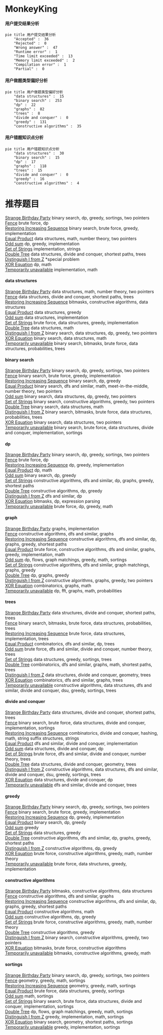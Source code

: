 # MonkeyKing
<!-- tabs:start -->
#### **用户提交结果分析**

```mermaid
pie title 用户提交结果分析
    "Accepted" :  36
    "Rejected" :  0
    "Wrong answer" :  47
    "Runtime error" :  1
    "Time limit exceeded" :  13
    "Memory limit exceeded" :  2
    "Compilation error" :  1
    "Partial" :  0
```
#### **用户做题类型偏好分析**

```mermaid
pie title 用户做题类型偏好分析
    "data structures" :  15
    "binary search" :  253
    "dp" :  22
    "graphs" :  82
    "trees" :  8
    "divide and conquer" :  0
    "greedy" :  131
    "constructive algorithms" :  35
```
#### **用户错题知识点分析**

```mermaid
pie title 用户错题知识点分析
    "data structures" :  30
    "binary search" :  15
    "dp" :  17
    "graphs" :  118
    "trees" :  15
    "divide and conquer" :  0
    "greedy" :  16
    "constructive algorithms" :  4
```
<!-- tabs:end -->
# 推荐题目
[Strange Birthday Party](http://codeforces.com/problemset/problem/1470/A)		binary search,
                        dp,
                        greedy,
                        sortings,
                        two pointers		  
[Fence](http://codeforces.com/problemset/problem/363/B)		brute force,
                        dp		  
[Restoring Increasing Sequence](http://codeforces.com/problemset/problem/490/E)		binary search,
                        brute force,
                        greedy,
                        implementation		  
[Equal Product](http://codeforces.com/problemset/problem/1418/F)		data structures,
                        math,
                        number theory,
                        two pointers		  
[Odd sum](http://codeforces.com/problemset/problem/797/B)		dp,
                        greedy,
                        implementation		  
[Set of Strings](http://codeforces.com/problemset/problem/544/A)		implementation,
                        strings		  
[Double Tree](http://codeforces.com/problemset/problem/1140/G)		data structures,
                        divide and conquer,
                        shortest paths,
                        trees		  
[Distinguish I from Z](http://codeforces.com/problemset/problem/1356/A2)		*special problem		  
[XOR Equation](https://codeforces.com/contest/634/problem/B)		dp,
                        math		  
[Temporarily unavailable](http://codeforces.com/problemset/problem/1282/A)		implementation,
                        math		  
<!-- tabs:start -->
#### **data structures**
[Strange Birthday Party](http://codeforces.com/problemset/problem/1418/F)		data structures,
                        math,
                        number theory,
                        two pointers		  
[Fence](http://codeforces.com/problemset/problem/1140/G)		data structures,
                        divide and conquer,
                        shortest paths,
                        trees		  
[Restoring Increasing Sequence](http://codeforces.com/problemset/problem/888/G)		bitmasks,
                        constructive algorithms,
                        data structures		  
[Equal Product](http://codeforces.com/problemset/problem/1070/C)		data structures,
                        greedy		  
[Odd sum](http://codeforces.com/problemset/problem/962/D)		data structures,
                        implementation		  
[Set of Strings](http://codeforces.com/problemset/problem/1236/D)		brute force,
                        data structures,
                        greedy,
                        implementation		  
[Double Tree](http://codeforces.com/problemset/problem/316/E3)		data structures,
                        math		  
[Distinguish I from Z](http://codeforces.com/problemset/problem/1492/C)		binary search,
                        data structures,
                        dp,
                        greedy,
                        two pointers		  
[XOR Equation](http://codeforces.com/problemset/problem/1490/G)		binary search,
                        data structures,
                        math		  
[Temporarily unavailable](http://codeforces.com/problemset/problem/1479/D)		binary search,
                        bitmasks,
                        brute force,
                        data structures,
                        probabilities,
                        trees		  
#### **binary search**
[Strange Birthday Party](http://codeforces.com/problemset/problem/1470/A)		binary search,
                        dp,
                        greedy,
                        sortings,
                        two pointers		  
[Fence](http://codeforces.com/problemset/problem/490/E)		binary search,
                        brute force,
                        greedy,
                        implementation		  
[Restoring Increasing Sequence](http://codeforces.com/problemset/problem/727/F)		binary search,
                        dp,
                        greedy		  
[Equal Product](http://codeforces.com/problemset/problem/912/E)		binary search,
                        dfs and similar,
                        math,
                        meet-in-the-middle,
                        number theory,
                        two pointers		  
[Odd sum](http://codeforces.com/problemset/problem/1492/C)		binary search,
                        data structures,
                        dp,
                        greedy,
                        two pointers		  
[Set of Strings](http://codeforces.com/problemset/problem/1463/D)		binary search,
                        constructive algorithms,
                        greedy,
                        two pointers		  
[Double Tree](http://codeforces.com/problemset/problem/1490/G)		binary search,
                        data structures,
                        math		  
[Distinguish I from Z](http://codeforces.com/problemset/problem/1479/D)		binary search,
                        bitmasks,
                        brute force,
                        data structures,
                        probabilities,
                        trees		  
[XOR Equation](http://codeforces.com/problemset/problem/1436/E)		binary search,
                        data structures,
                        two pointers		  
[Temporarily unavailable](http://codeforces.com/problemset/problem/1461/D)		binary search,
                        brute force,
                        data structures,
                        divide and conquer,
                        implementation,
                        sortings		  
#### **dp**
[Strange Birthday Party](http://codeforces.com/problemset/problem/1470/A)		binary search,
                        dp,
                        greedy,
                        sortings,
                        two pointers		  
[Fence](http://codeforces.com/problemset/problem/363/B)		brute force,
                        dp		  
[Restoring Increasing Sequence](http://codeforces.com/problemset/problem/797/B)		dp,
                        greedy,
                        implementation		  
[Equal Product](https://codeforces.com/contest/634/problem/B)		dp,
                        math		  
[Odd sum](http://codeforces.com/problemset/problem/727/F)		binary search,
                        dp,
                        greedy		  
[Set of Strings](http://codeforces.com/problemset/problem/1407/E)		constructive algorithms,
                        dfs and similar,
                        dp,
                        graphs,
                        greedy,
                        shortest paths		  
[Double Tree](http://codeforces.com/problemset/problem/1420/C1)		constructive algorithms,
                        dp,
                        greedy		  
[Distinguish I from Z](http://codeforces.com/problemset/problem/710/E)		dfs and similar,
                        dp		  
[XOR Equation](http://codeforces.com/problemset/problem/582/E)		bitmasks,
                        dp,
                        expression parsing		  
[Temporarily unavailable](http://codeforces.com/problemset/problem/1478/B)		brute force,
                        dp,
                        greedy,
                        math		  
#### **graph**
[Strange Birthday Party](http://codeforces.com/problemset/problem/1255/B)		graphs,
                        implementation		  
[Fence](https://codeforces.com/contest/782/problem/E)		constructive algorithms,
                        dfs and similar,
                        graphs		  
[Restoring Increasing Sequence](http://codeforces.com/problemset/problem/1407/E)		constructive algorithms,
                        dfs and similar,
                        dp,
                        graphs,
                        greedy,
                        shortest paths		  
[Equal Product](http://codeforces.com/problemset/problem/1487/C)		brute force,
                        constructive algorithms,
                        dfs and similar,
                        graphs,
                        greedy,
                        implementation,
                        math		  
[Odd sum](http://codeforces.com/problemset/problem/1437/C)		dp,
                        flows,
                        graph matchings,
                        greedy,
                        math,
                        sortings		  
[Set of Strings](http://codeforces.com/problemset/problem/1470/D)		constructive algorithms,
                        dfs and similar,
                        graph matchings,
                        graphs,
                        greedy		  
[Double Tree](http://codeforces.com/problemset/problem/1476/C)		dp,
                        graphs,
                        greedy		  
[Distinguish I from Z](http://codeforces.com/problemset/problem/1304/D)		constructive algorithms,
                        graphs,
                        greedy,
                        two pointers		  
[XOR Equation](http://codeforces.com/problemset/problem/1475/C)		combinatorics,
                        graphs,
                        math		  
[Temporarily unavailable](http://codeforces.com/problemset/problem/553/E)		dp,
                        fft,
                        graphs,
                        math,
                        probabilities		  
#### **trees**
[Strange Birthday Party](http://codeforces.com/problemset/problem/1140/G)		data structures,
                        divide and conquer,
                        shortest paths,
                        trees		  
[Fence](http://codeforces.com/problemset/problem/1479/D)		binary search,
                        bitmasks,
                        brute force,
                        data structures,
                        probabilities,
                        trees		  
[Restoring Increasing Sequence](http://codeforces.com/problemset/problem/1511/C)		brute force,
                        data structures,
                        implementation,
                        trees		  
[Equal Product](http://codeforces.com/problemset/problem/1499/F)		combinatorics,
                        dfs and similar,
                        dp,
                        trees		  
[Odd sum](http://codeforces.com/problemset/problem/1491/E)		brute force,
                        dfs and similar,
                        divide and conquer,
                        number theory,
                        trees		  
[Set of Strings](http://codeforces.com/problemset/problem/1466/D)		data structures,
                        greedy,
                        sortings,
                        trees		  
[Double Tree](http://codeforces.com/problemset/problem/1495/D)		combinatorics,
                        dfs and similar,
                        graphs,
                        math,
                        shortest paths,
                        trees		  
[Distinguish I from Z](http://codeforces.com/problemset/problem/1303/G)		data structures,
                        divide and conquer,
                        geometry,
                        trees		  
[XOR Equation](http://codeforces.com/problemset/problem/1454/E)		combinatorics,
                        dfs and similar,
                        graphs,
                        trees		  
[Temporarily unavailable](http://codeforces.com/problemset/problem/1494/D)		constructive algorithms,
                        data structures,
                        dfs and similar,
                        divide and conquer,
                        dsu,
                        greedy,
                        sortings,
                        trees		  
#### **divide and conquer**
[Strange Birthday Party](http://codeforces.com/problemset/problem/1140/G)		data structures,
                        divide and conquer,
                        shortest paths,
                        trees		  
[Fence](http://codeforces.com/problemset/problem/1461/D)		binary search,
                        brute force,
                        data structures,
                        divide and conquer,
                        implementation,
                        sortings		  
[Restoring Increasing Sequence](http://codeforces.com/problemset/problem/1466/G)		combinatorics,
                        divide and conquer,
                        hashing,
                        math,
                        string suffix structures,
                        strings		  
[Equal Product](http://codeforces.com/problemset/problem/1490/D)		dfs and similar,
                        divide and conquer,
                        implementation		  
[Odd sum](https://codeforces.com/contest/1483/problem/C)		data structures,
                        divide and conquer,
                        dp		  
[Set of Strings](http://codeforces.com/problemset/problem/1491/E)		brute force,
                        dfs and similar,
                        divide and conquer,
                        number theory,
                        trees		  
[Double Tree](http://codeforces.com/problemset/problem/1303/G)		data structures,
                        divide and conquer,
                        geometry,
                        trees		  
[Distinguish I from Z](http://codeforces.com/problemset/problem/1494/D)		constructive algorithms,
                        data structures,
                        dfs and similar,
                        divide and conquer,
                        dsu,
                        greedy,
                        sortings,
                        trees		  
[XOR Equation](http://codeforces.com/problemset/problem/1482/E)		data structures,
                        divide and conquer,
                        dp		  
[Temporarily unavailable](http://codeforces.com/problemset/problem/566/C)		dfs and similar,
                        divide and conquer,
                        trees		  
#### **greedy**
[Strange Birthday Party](http://codeforces.com/problemset/problem/1470/A)		binary search,
                        dp,
                        greedy,
                        sortings,
                        two pointers		  
[Fence](http://codeforces.com/problemset/problem/490/E)		binary search,
                        brute force,
                        greedy,
                        implementation		  
[Restoring Increasing Sequence](http://codeforces.com/problemset/problem/797/B)		dp,
                        greedy,
                        implementation		  
[Equal Product](http://codeforces.com/problemset/problem/727/F)		binary search,
                        dp,
                        greedy		  
[Odd sum](https://codeforces.com/contest/588/problem/C)		greedy		  
[Set of Strings](http://codeforces.com/problemset/problem/1070/C)		data structures,
                        greedy		  
[Double Tree](http://codeforces.com/problemset/problem/1407/E)		constructive algorithms,
                        dfs and similar,
                        dp,
                        graphs,
                        greedy,
                        shortest paths		  
[Distinguish I from Z](http://codeforces.com/problemset/problem/1420/C1)		constructive algorithms,
                        dp,
                        greedy		  
[XOR Equation](http://codeforces.com/problemset/problem/1332/B)		brute force,
                        constructive algorithms,
                        greedy,
                        math,
                        number theory		  
[Temporarily unavailable](http://codeforces.com/problemset/problem/1236/D)		brute force,
                        data structures,
                        greedy,
                        implementation		  
#### **constructive algorithms**
[Strange Birthday Party](http://codeforces.com/problemset/problem/888/G)		bitmasks,
                        constructive algorithms,
                        data structures		  
[Fence](https://codeforces.com/contest/782/problem/E)		constructive algorithms,
                        dfs and similar,
                        graphs		  
[Restoring Increasing Sequence](http://codeforces.com/problemset/problem/1407/E)		constructive algorithms,
                        dfs and similar,
                        dp,
                        graphs,
                        greedy,
                        shortest paths		  
[Equal Product](http://codeforces.com/problemset/problem/1375/A)		constructive algorithms,
                        math		  
[Odd sum](http://codeforces.com/problemset/problem/1420/C1)		constructive algorithms,
                        dp,
                        greedy		  
[Set of Strings](http://codeforces.com/problemset/problem/1332/B)		brute force,
                        constructive algorithms,
                        greedy,
                        math,
                        number theory		  
[Double Tree](http://codeforces.com/problemset/problem/1493/A)		constructive algorithms,
                        greedy		  
[Distinguish I from Z](http://codeforces.com/problemset/problem/1463/D)		binary search,
                        constructive algorithms,
                        greedy,
                        two pointers		  
[XOR Equation](https://codeforces.com/contest/1456/problem/B)		bitmasks,
                        brute force,
                        constructive algorithms		  
[Temporarily unavailable](http://codeforces.com/problemset/problem/1492/D)		bitmasks,
                        constructive algorithms,
                        greedy,
                        math		  
#### **sortings**
[Strange Birthday Party](http://codeforces.com/problemset/problem/1470/A)		binary search,
                        dp,
                        greedy,
                        sortings,
                        two pointers		  
[Fence](https://codeforces.com/contest/1496/problem/C)		geometry,
                        greedy,
                        math,
                        sortings		  
[Restoring Increasing Sequence](http://codeforces.com/problemset/problem/1495/A)		geometry,
                        greedy,
                        math,
                        sortings		  
[Equal Product](http://codeforces.com/problemset/problem/1497/A)		brute force,
                        data structures,
                        greedy,
                        sortings		  
[Odd sum](http://codeforces.com/problemset/problem/1427/A)		math,
                        sortings		  
[Set of Strings](http://codeforces.com/problemset/problem/1461/D)		binary search,
                        brute force,
                        data structures,
                        divide and conquer,
                        implementation,
                        sortings		  
[Double Tree](http://codeforces.com/problemset/problem/1437/C)		dp,
                        flows,
                        graph matchings,
                        greedy,
                        math,
                        sortings		  
[Distinguish I from Z](http://codeforces.com/problemset/problem/1473/A)		greedy,
                        implementation,
                        math,
                        sortings		  
[XOR Equation](http://codeforces.com/problemset/problem/1486/B)		binary search,
                        geometry,
                        shortest paths,
                        sortings		  
[Temporarily unavailable](http://codeforces.com/problemset/problem/1480/B)		greedy,
                        implementation,
                        sortings		  
<!-- tabs:end -->
